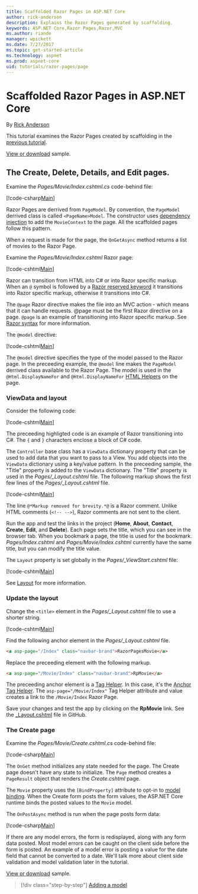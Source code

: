 ```yaml
---
title: Scaffolded Razor Pages in ASP.NET Core
author: rick-anderson
description: Explains the Razor Pages generated by scaffolding.
keywords: ASP.NET Core,Razor Pages,Razor,MVC
ms.author: riande
manager: wpickett
ms.date: 7/27/2017
ms.topic: get-started-article
ms.technology: aspnet
ms.prod: aspnet-core
uid: tutorials/razor-pages/page
---
```

# Scaffolded Razor Pages in ASP.NET Core

By [Rick Anderson](https://twitter.com/RickAndMSFT)

This tutorial examines the Razor Pages created by scaffolding in the [previous tutorial](xref:tutorials/razor-pages/page). 

[View or download](https://github.com/aspnet/Docs/tree/master/aspnetcore/tutorials/razor-pages/razor-pages-start/sample/RazorPagesMovie) sample.

## The Create, Delete, Details, and Edit pages.

Examine the *Pages/Movie/Index.cshtml.cs* code-behind file:

[!code-csharp[Main](razor-pages-start/sample/RazorPagesMovie/Pages/Movie/Index.cshtml.cs)]

Razor Pages are derrived from `PageModel`. By convention, the `PageModel` derrived class is called `<PageName>Model`. The constructor uses [dependency injection](xref:fundamentals/dependency-injection) to add the `MovieContext` to the page. All the scaffolded pages follow this pattern.

When a request is made for the page, the `OnGetAsync` method returns a list of movies to the Razor Page.

Examine the *Pages/Movie/Index.cshtml* Razor page:

[!code-cshtml[Main](razor-pages-start/sample/RazorPagesMovie/Pages/Movie/Index.cshtml)]

Razor can transition from HTML into C# or into Razor specific markup. When an `@` symbol is followed by a [Razor reserved keyword](xref:mvc/views/razor#razor-reserved-keywords) it transitions into Razor specific markup, otherwise it transitions into C#.

The `@page` Razor directive makes the file into an MVC action - which means that it can handle requests. @page must be the first Razor directive on a page. `@page` is an example of transitioning into Razor specific markup.  See [Razor syntax](xref:mvc/views/razor#razor-syntax) for more information.

The `@model` directive:

[!code-cshtml[Main](razor-pages-start/sample/RazorPagesMovie/Pages/Movie/Index.cshtml?range=1-2&highlight=2)]

The `@model` directive specifies the type of the model passed to the Razor page. In the preceeding example, the `@model` line makes the `PageModel` derrived class available to the Razor Page. The model is used in the `@Html.DisplayNameFor` and `@Html.DisplayNameFor` [HTML Helpers](https://docs.microsoft.com/aspnet/mvc/overview/older-versions-1/views/creating-custom-html-helpers-cs#understanding-html-helpers) on the page.

<!-- why don't xref links work?
[HTML Helpers 2](xref:aspnet/mvc/overview/older-versions-1/views/creating-custom-html-helpers-cs)
-->

### ViewData and layout

Consider the following code:

[!code-cshtml[Main](razor-pages-start/sample/RazorPagesMovie/Pages/Movie/Index.cshtml?range=1-6&highlight=4-)]

The preceeding highligted code is an example of Razor transitioning into C#. The `{` and `}` characters enclose a block of C# code.

The `Controller` base class has a `ViewData` dictionary property that can be used to add data that you want to pass to a View. You add objects into the `ViewData` dictionary using a key/value pattern. In the preceeding sample, the "Title" property is added to the `ViewData` dictionary. The "Title" property is used in the *Pages/_Layout.cshtml* file. The following markup shows the first few lines of the *Pages/_Layout.cshtml* file.

[!code-cshtml[Main](razor-pages-start/sample/RazorPagesMovie/Pages/NU/_Layout1.cshtml?highlight=6-)]

The line `@*Markup removed for brevity.*@` is a Razor comment. Unlike HTML comments (`<!-- -->`), Razor comments are not sent to the client.

Run the app and test the links in the project (**Home**, **About**, **Contact**, **Create**, **Edit**, and **Delete**). Each page sets the title, which you can see in the browser tab. When you bookmark a page, the title is used for the bookmark. *Pages/Index.cshtml* and *Pages/Movie/Index.cshtml* currently have the same title, but you can modify the title value.

The `Layout` property is set globally in the *Pages/_ViewStart.cshtml* file:

[!code-cshtml[Main](razor-pages-start/sample/RazorPagesMovie/Pages/_ViewStart.cshtml)]

See [Layout](xref:mvc/razor-pages/index#layout) for more information.

### Update the layout

Change the `<title>` element in the *Pages/_Layout.cshtml* file to use a shorter string.

[!code-cshtml[Main](razor-pages-start/sample/RazorPagesMovie/Pages/_Layout.cshtml?range=1-6&highlight=6-)]

Find the following anchor element in the *Pages/_Layout.cshtml* file.

```html
<a asp-page="/Index" class="navbar-brand">RazorPagesMovie</a>
```
Replace the preceeding element with the following markup.

```html
<a asp-page="/Movie/Index" class="navbar-brand">RpMovie</a>
```

The preceeding anchor element is a [Tag Helper](xref:mvc/views/tag-helpers/intro). In this case, it's the [Anchor Tag Helper](xref:mvc/views/tag-helpers/builtin-th/AnchorTagHelper). The `asp-page="/Movie/Index"` Tag Helper attribute and value creates a link to the `/Movie/Index` Razor Page.

Save your changes and test the app by clicking on the **RpMovie** link. See the [_Layout.cshtml](https://github.com/aspnet/Docs/blob/master/aspnetcore/tutorials/razor-pages/razor-pages-start/sample/RazorPagesMovie/Pages/_Layout.cshtml) file in GitHub.

### The Create page

Examine the *Pages/Movie/Create.cshtml.cs* code-behind file:

[!code-csharp[Main](razor-pages-start/sample/RazorPagesMovie/Pages/Movie/Create.cshtml.cs?name=snippetALL)]

The `OnGet` method initializes any state needed for the page. The Create page doesn't have any state to initialize. The `Page` method creates a `PageResult` object that renders the *Create.cshtml* page.

The `Movie` property uses the `[BindProperty]` attribute to opt-in to [model binding](xref:mvc/models/model-binding). When the Create form posts the form values, the ASP.NET Core runtime binds the posted values to the `Movie` model.

The `OnPostAsync` method is run when the page posts form data:

[!code-csharp[Main](razor-pages-start/sample/RazorPagesMovie/Pages/Movie/Create.cshtml.cs?name=snippetPost)]

If there are any model errors, the form is redisplayed, along with any form data posted. Most model errors can be caught on the client side before the form is posted. An example of a model error is posting a value for the date field that cannot be converted to a date. We'll talk more about client side validation and model validation later in the tutorial.

[View or download](https://github.com/aspnet/Docs/tree/master/aspnetcore/tutorials/razor-pages/razor-pages-start/sample/RazorPagesMovie) sample.

>[!div class="step-by-step"]
[Adding a model](xref:tutorials/razor-pages/model)
<!--
[](xref:tutorials/razor-pages/page)   
-->

